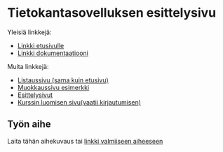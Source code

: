 # Tietokantasovelluksen esittelysivu

Yleisiä linkkejä:

* [Linkki etusivulle](http://palchyk.users.cs.helsinki.fi/tsoha/)
* [Linkki dokumentaatiooni](https://github.com/palchyk/Tsoha-Bootstrap/blob/master/doc/dokumentaatio.pdf)


Muita linkkejä:

* [Listaussivu (sama kuin etusivu)](http://palchyk.users.cs.helsinki.fi/tsoha/)
* [Muokkaussivu esimerkki](http://palchyk.users.cs.helsinki.fi/tsoha/course/73/edit)
* [Esittelysivut](http://palchyk.users.cs.helsinki.fi/tsoha/course/73)
* [Kurssin luomisen sivu(vaatii kirjautumisen)](http://palchyk.users.cs.helsinki.fi/tsoha/course/new)

## Työn aihe

Laita tähän aihekuvaus tai [linkki valmiiseen aiheeseen](http://advancedkittenry.github.io/suunnittelu_ja_tyoymparisto/aiheet/Kurssitarjonta_ja_kurssipaikan_varaus.html) 
